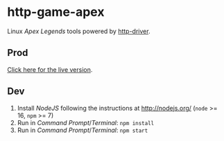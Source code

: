 # http-game-apex

Linux *Apex Legends* tools powered by [http-driver](https://github.com/XRadius/http-driver).

## Prod

[Click here for the live version](http://xradius-apex.herokuapp.com/).

## Dev

1. Install *NodeJS* following the instructions at http://nodejs.org/ (`node` >= 16, `npm` >= 7)
2. Run in *Command Prompt*/*Terminal*: `npm install`
3. Run in *Command Prompt*/*Terminal*: `npm start`
